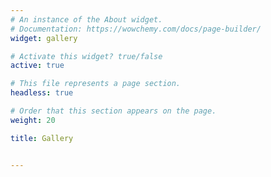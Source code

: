 ```yaml
---
# An instance of the About widget.
# Documentation: https://wowchemy.com/docs/page-builder/
widget: gallery

# Activate this widget? true/false
active: true

# This file represents a page section.
headless: true

# Order that this section appears on the page.
weight: 20

title: Gallery


---
```

